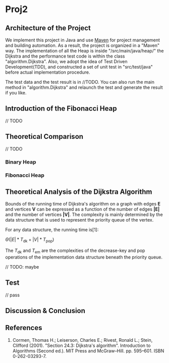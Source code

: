 # Proj2

## Architecture of the Project

We implement this project in Java and use [Maven](https://maven.apache.org/) for project management and building automation. As a result, the project is organized in a "Maven" way. The implementation of all the Heap is inside "/src/main/java/heap/" the Dijkstra and the performance test code is within the class "algorithm.Dijkstra". Also, we adopt the idea of Test Driven Development(TDD), and constructed a set of unit test in "src/test/java" before actual implementation procedure.

The test data and the test result is in //TODO. You can also run the main method in "algorithm.Dijkstra" and relaunch the test and generate the result if you like.

## Introduction of the Fibonacci Heap

// TODO

## Theoretical Comparison

// TODO

### Binary Heap

### Fibonacci Heap

## Theoretical Analysis of the Dijkstra Algorithm

Bounds of the running time of Dijkstra's algorithm on a graph with edges **E** and vertices **V** can be expressed as a function of the number of edges **|E|** and the number of vertices **|V|**. The complexity is mainly determined by the data structure that is used to represent the priority queue of the vertex.

For any data structure, the running time is[1]:

$\Theta(|E| * T_{\text{dk}} + |V| * T_{\text{pop}})$

The $T_{\text{dk}}$ and $T_{\text{em}}$ are the complexities of the decrease-key and pop operations of the implementation data structure beneath the priority queue.

// TODO: maybe

## Test

// pass

## Discussion & Conclusion

## References

1. Cormen, Thomas H.; Leiserson, Charles E.; Rivest, Ronald L.; Stein, Clifford (2001). "Section 24.3: Dijkstra's algorithm". Introduction to Algorithms (Second ed.). MIT Press and McGraw–Hill. pp. 595–601. ISBN 0-262-03293-7.
